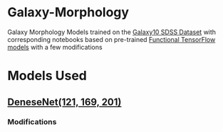 # Galaxy-Morphology
Galaxy Morphology Models trained on the [Galaxy10 SDSS Dataset](https://astronn.readthedocs.io/en/latest/galaxy10sdss.html) with corresponding notebooks based on pre-trained [Functional TensorFlow models](https://www.tensorflow.org/guide/keras/functional_api) with a few modifications

# Models Used

## [DeneseNet(121, 169, 201)](https://www.tensorflow.org/api_docs/python/tf/keras/applications/densenet)

### Modifications
